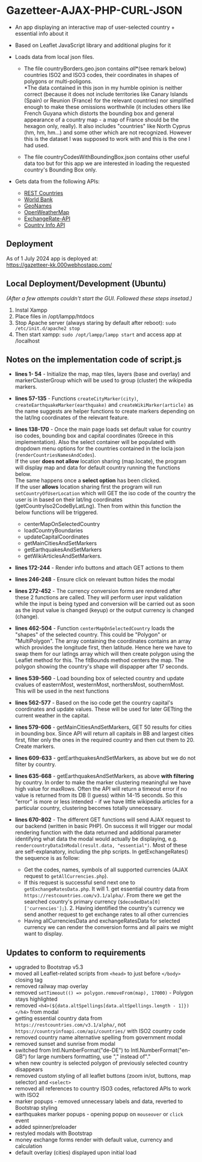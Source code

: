# Gazetteer-AJAX-PHP-CURL-JSON

- An app displaying an interactive map of user-selected country + essential info about it

- Based on Leaflet JavaScript library and additional plugins for it

- Loads data from local json files.
  - The file countryBorders.geo.json contains *all**(see remark below) countries ISO2 and ISO3 codes, their coordinates in shapes of polygons or multi-poligons.  
  *The data contained in this json in my humble opinion is neither correct (because it does not include territories like Canary Islands (Spain) or Reunion (France) for the relevant countries) nor simplified enough to make these omissions worthwhile (it includes others like French Guyana which distorts the bounding box and general appearance of a country map - a map of France should be the hexagon only, really). It also includes "countries" like North Cyprus (hm, hm, hm...) and some other which are not recognized. However this is the dataset I was supposed to work with and this is the one I had used.

  - The file countryCodesWithBoundingBox.json contains other useful data too but for this app we are interested in loading the requested country's Bounding Box only.

- Gets data from the following APIs:
  - [REST Countries](https://restcountries.com/)
  - [World Bank](https://datahelpdesk.worldbank.org/knowledgebase/topics/125589-developer-information)
  - [GeoNames](https://www.geonames.org/export/web-services.html)
  - [OpenWeatherMap](https://api.openweathermap.org)
  - [ExchangeRate-API](https://www.exchangerate-api.com/)
  - [Country Info API](https://countryinfoapi.com)

## Deployment

As of 1 July 2024 app is deployed at:  
<https://gazetteer-kk.000webhostapp.com/>

## Local Deployment/Development (Ubuntu)

*(After a few attempts couldn't start the GUI. Followed these steps insetad.)*

1. Instal Xampp
2. Place files in /opt/lampp/htdocs
3. Stop Apache server (always staring by default after reboot):
`sudo /etc/init.d/apache2 stop`
4. Then start xampp:
`sudo /opt/lampp/lampp start` and access app at /localhost

## Notes on the implementation code of script.js

- **lines 1- 54** - Initialize the map, map tiles, layers (base and overlay) and markerClusterGroup which will be used to group (cluster) the wikipedia markers.

- **lines 57-135** - Functions `createCityMarker(city)`, `createEarthquakeMarker(earthquake)` and `createWikiMarker(article)` as the name suggests are helper functions to create markers depending on the lat/lng coordinates of the relevant feature.

- **lines 138-170** - Once the main page loads set default value for country iso codes, bounding box and capital coordinates (Greece in this implementation). Also the select container will be populated with dropdown menu options for the countries contained in the locla json (`renderCountriesNamesAndCodes`).  
 If the user **does not allow** location sharing (map.locate), the program will display map and data for default country running the functions below.  
 The same happens once a **select option** has been clicked.  
 If the user **allows** location sharing first the program will run `setCountryOfUserLocation` which will GET the iso code of the country the user is in based on their lat/lng coordinates (getCountryIso2CodeByLatLng). Then from within this function the below functions will be triggered.
  - centerMapOnSelectedCountry
  - loadCountryBoundaries
  - updateCapitalCoordinates
  - getMainCitiesAndSetMarkers
  - getEarthquakesAndSetMarkers
  - getWikiArticlesAndSetMarkers.  

- **lines 172-244** - Render info buttons and attach GET actions to them
- **lines 246-248** - Ensure click on relevant button hides the modal
- **lines 272-452** - The currency conversion forms are rendered after these 2 functions are called. They will perform user input validation while the input is being typed and conversion will be carried out as soon as the input value is changed (keyup) or the output currency is changed (change).
- **lines 462-504** - Function `centerMapOnSelectedCountry` loads the "shapes" of the selected country. This could be "Polygon" or "MultiPolygon". The array containing the coordinates contains an array which provides the longitude first, then latitude. Hence here we have to swap them for our latlngs array which will then create polygon using the Leaflet method for this. The fitBounds method centers the map. The polygon showing the country's shape will dispapper after 17 seconds.
- **lines 539-560** - Load bounding box of selected country and update cvalues of easternMost, westernMost, northersMost, southernMost. This will be used in the next functions
- **lines 562-577** - Based on the iso code get the country capital's coordinates and update values. These will be used for later GETting the current weather in the capital.
- **lines 579-606** - getMainCitiesAndSetMarkers, GET 50 results for cities in bounding box. Since API will return all capitals in BB and largest cities first, filter only the ones in the required country and then cut them to 20. Create markers.

- **lines 609-633** - getEarthquakesAndSetMarkers, as above but we do not filter by country.

- **lines 635-668** - getEarthquakesAndSetMarkers, as above **with filtering** by country. In order to make the marker clustering meaningful we have high value for maxRows. Often the API will return a timeout error if no value is returned from its DB (I guess) within 14-15 seconds. So this "error" is more or less intended - if we have little wikipedia articles for a particular country, clustering becomes totally unnecessary.

- **lines 670-802** - The different GET functions will send AJAX request to our backend (written in basic PHP). On success it will trigger our modal rendering function with the data returned and additional parameter identifying what data the modal would actually be displaying, e.g. `rendercountryDataInModal(result.data, "essential")`. Most of these are self-explanatory, including the php scripts.
In getExchangeRates() the sequence is as follow:
  - Get the codes, names, symbols of all supported currencies (AJAX request to `getAllCurrencies.php`).  
  - If this request is successful send next one to `getExchangeRatesData.php`. It will 1. get essential country data from `https://restcountries.com/v3.1/alpha/`. From there we get the searched country's primary currency (`$decodedData[0]['currencies'];`). 2. Having identified the country's currency we send another request to get exchange rates to all other currencies
  - Having allCurrenciesData and exchangeRatesData for selected currency we can render the conversion forms and all pairs we might want to display.

## Updates to conform to requirements

- upgraded to Bootstrap v5.3
- moved all Leaflet-related scripts from `<head>` to just before `</body>` closing tag
- removed railway map overlay
- removed `setTimeout(() => polygon.removeFrom(map), 17000)` - Polygon stays highlighted
- removed `<h4>(${data.altSpellings[data.altSpellings.length - 1]})</h4>` from modal
- getting essential country data from `https://restcountries.com/v3.1/alpha/`, not `https://countryinfoapi.com/api/countries/` with ISO2 country code
- removed country name alternative spelling from government modal
- removed sunset and sunrise from modal
- switched from Intl.NumberFormat("de-DE") to Intl.NumberFormat("en-GB") for large numbers formatting, use "," instead of"."
- when new country is selected polygon of previously selected country disappears
- removed custom styling of all leaflet buttons (zoom in/ot, buttons, map selector) and `<select>`
- removed all references to country ISO3 codes, refactored APIs to work with ISO2
- marker popups - removed unnecessary labels and data, reverted to Bootstrap styling
- earthquakes marker popups - opening popup on `mouseover` or `click` event
- added spinner/preloader
- restyled modals with Bootstrap
- money exchange forms render with default value, currency and calculation
- default overlay (cities) displayed upon initial load




